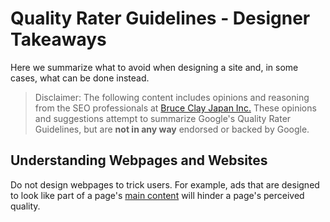 # Quality Rater Guidelines - Designer Takeaways

Here we summarize what to avoid when designing a site and, in some cases, what can be done instead.

> Disclaimer: The following content includes opinions and reasoning from the SEO professionals at [Bruce Clay Japan Inc.](https://bruceclay.jpn.com) These opinions and suggestions attempt to summarize Google's Quality Rater Guidelines, but are **not in any way** endorsed or backed by Google.

## Understanding Webpages and Websites

Do not design webpages to trick users. For example, ads that are designed to look like part of a page's [main content](/ja/qrg/page-quality-rating-guideline/2-understanding-webpages-and-websites.html#identifying-the-main-content-mc) will hinder a page's perceived quality.
